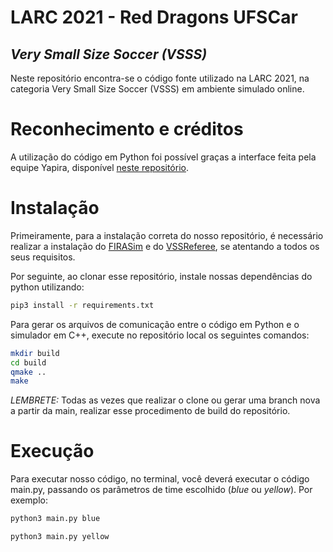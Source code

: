 # LARC 2021 - Red Dragons UFSCar
## _Very Small Size Soccer (VSSS)_

Neste repositório encontra-se o código fonte utilizado na LARC 2021, na categoria Very Small Size Soccer (VSSS) em ambiente simulado online.

# Reconhecimento e créditos

A utilização do código em Python foi possível graças a interface feita pela equipe Yapira, disponível [neste repositório](https://github.com/YapiraUFPR/FIRAClient). 

# Instalação

Primeiramente, para a instalação correta do nosso repositório, é necessário realizar a instalação do [FIRASim](https://github.com/IEEEVSS/FIRASim) e do [VSSReferee](https://github.com/IEEEVSS/VSSReferee), se atentando a todos os seus requisitos.

Por seguinte, ao clonar esse repositório, instale nossas dependências do python utilizando:

```sh
pip3 install -r requirements.txt
```

Para gerar os arquivos de comunicação entre o código em Python e o simulador em C++, execute no repositório local os seguintes comandos:

```sh
mkdir build
cd build
qmake ..
make
```

*LEMBRETE:* Todas as vezes que realizar o clone ou gerar uma branch nova a partir da main, realizar esse procedimento de build do repositório.

# Execução

Para executar nosso código, no terminal, você deverá executar o código main.py, passando os parâmetros de time escolhido (*blue* ou *yellow*). Por exemplo:

```sh
python3 main.py blue
```

```sh
python3 main.py yellow
```
